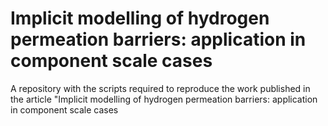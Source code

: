 # Implicit modelling of hydrogen permeation barriers: application in component scale cases

A repository with the scripts required to reproduce the work published in the article "Implicit modelling of hydrogen permeation barriers: application in component scale cases
